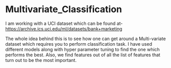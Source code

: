 # Multivariate_Classification

I am working with a UCI dataset which can be found at- https://archive.ics.uci.edu/ml/datasets/bank+marketing

The whole idea behind this is to see how one can get around a Multi-variate dataset which requires you to perform classification task. I have used different models along with hyper parameter tuning to find the one which performs the best. Also, we find features out of all the list of features that turn out to be the most important.
